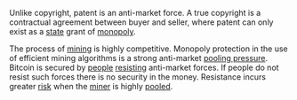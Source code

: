 Unlike copyright, patent is an anti-market force. A true copyright is a contractual agreement between buyer and seller, where patent can only exist as a [state](Glossary#state) grant of [monopoly](https://mises.org/library/man-economy-and-state-power-and-market/html/p/1075).

The process of [mining](Glossary#mine) is highly competitive. Monopoly protection in the use of efficient mining algorithms is a strong anti-market [pooling pressure](Pooling-Pressure-Risk). Bitcoin is secured by [people](Glossary#person) [resisting](Axiom-of-Resistance) anti-market forces. If people do not resist such forces there is no security in the money. Resistance incurs greater [risk](Risk-Sharing-Principle) when the [miner](Glossary#miner) is highly [pooled](Glossary#pooling).